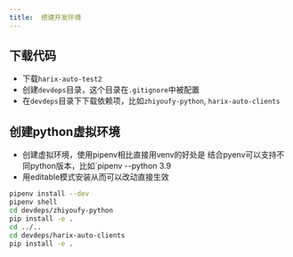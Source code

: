 ```yaml
---
title:  搭建开发环境
---
```


## 下载代码

- 下载`harix-auto-test2`
- 创建`devdeps`目录，这个目录在`.gitignore`中被配置
- 在`devdeps`目录下下载依赖项，比如`zhiyoufy-python`, `harix-auto-clients`

## 创建python虚拟环境

- 创建虚拟环境，使用pipenv相比直接用venv的好处是
结合pyenv可以支持不同python版本，比如`pipenv --python 3.9
- 用editable模式安装从而可以改动直接生效

```bash
pipenv install --dev
pipenv shell
cd devdeps/zhiyoufy-python
pip install -e .
cd ../..
cd devdeps/harix-auto-clients
pip install -e .
```

